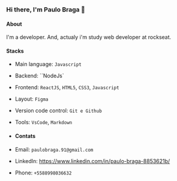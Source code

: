 ### Hi there, I'm Paulo Braga 👋

#### About

I'm a developer. And, actualy i'm study web developer at rockseat.

#### Stacks

- Main language: `Javascript`
- Backend: ``NodeJs`
- Frontend: `ReactJS`, `HTML5`, `CSS3`, `Javascript`
- Layout: `Figma`
- Version code control: `Git e Github`
- Tools: `VsCode`, `Markdown`

- #### Contats
- Email: `paulobraga.91@gmail.com`
- LinkedIn: https://www.linkedin.com/in/paulo-braga-8853621b/
- Phone: `+5588998036632`
